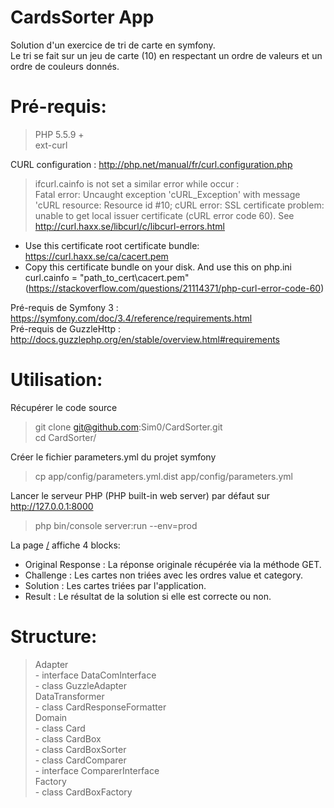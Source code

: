 CardsSorter App
===============

Solution d'un exercice de tri de carte en symfony.  
Le tri se fait sur un jeu de carte (10) en respectant un ordre de valeurs et un ordre de couleurs donnés.  

Pré-requis:
===========
 > PHP 5.5.9 +  
 > ext-curl
 
 CURL configuration : http://php.net/manual/fr/curl.configuration.php  
 > if﻿curl.cainfo is not set a similar error while occur :  
 ﻿Fatal error: Uncaught exception 'cURL_Exception' with message 'cURL resource: Resource id #10; cURL error: SSL certificate problem: unable to get local issuer certificate (cURL error code 60). See http://curl.haxx.se/libcurl/c/libcurl-errors.html  
 - Use this certificate root certificate bundle:  
 https://curl.haxx.se/ca/cacert.pem  
 - Copy this certificate bundle on your disk. And use this on php.ini  
 curl.cainfo = "path_to_cert\cacert.pem"  
 (https://stackoverflow.com/questions/21114371/php-curl-error-code-60)

Pré-requis de Symfony 3  : https://symfony.com/doc/3.4/reference/requirements.html  
Pré-requis de GuzzleHttp : http://docs.guzzlephp.org/en/stable/overview.html#requirements  

Utilisation:
============
Récupérer le code source
  > git clone git@github.com:Sim0/CardSorter.git  
  > cd CardSorter/

Créer le fichier parameters.yml du projet symfony
  > cp app/config/parameters.yml.dist app/config/parameters.yml

Lancer le serveur PHP (PHP built-in web server) par défaut sur http://127.0.0.1:8000
  > php bin/console server:run --env=prod

La page [/]() affiche 4 blocks:
  - Original Response : La réponse originale récupérée via la méthode GET.
  - Challenge : Les cartes non triées avec les ordres value et category.
  - Solution : Les cartes triées par l'application.
  - Result : Le résultat de la solution si elle est correcte ou non.


Structure:
==========
 > Adapter  
    - interface DataComInterface  
    - class  GuzzleAdapter  
 > DataTransformer  
    - class CardResponseFormatter  
 > Domain  
    - class Card  
    - class CardBox  
    - class CardBoxSorter  
    - class CardComparer  
    - interface ComparerInterface  
 > Factory  
    - class CardBoxFactory  
